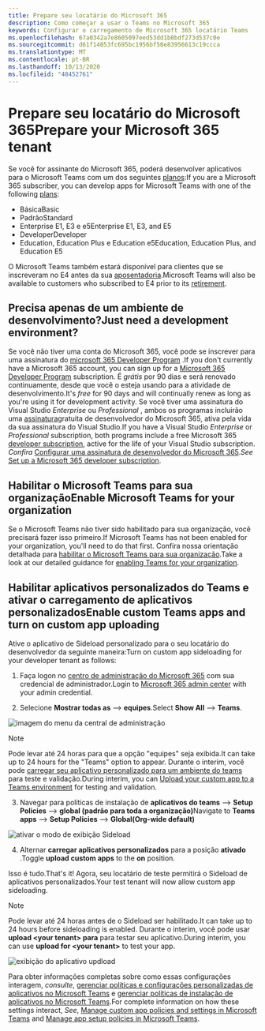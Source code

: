 ```yaml
---
title: Prepare seu locatário do Microsoft 365
description: Como começar a usar o Teams no Microsoft 365
keywords: Configurar o carregamento de Microsoft 365 locatário Teams
ms.openlocfilehash: 67a0342a7e8605097eed53dd1b0bdf273d537c0e
ms.sourcegitcommit: d61f14053fc695bc1956bf50e83956613c19ccca
ms.translationtype: MT
ms.contentlocale: pt-BR
ms.lasthandoff: 10/13/2020
ms.locfileid: "48452761"
---
```

# <a name="prepare-your-microsoft-365-tenant"></a><span data-ttu-id="a19ea-104">Prepare seu locatário do Microsoft 365</span><span class="sxs-lookup"><span data-stu-id="a19ea-104">Prepare your Microsoft 365 tenant</span></span>

<span data-ttu-id="a19ea-105">Se você for assinante do Microsoft 365, poderá desenvolver aplicativos para o Microsoft Teams com um dos seguintes [planos](https://products.office.com/business/compare-more-office-365-for-business-plans):</span><span class="sxs-lookup"><span data-stu-id="a19ea-105">If you are a Microsoft 365 subscriber, you can develop apps for Microsoft Teams with one of the following [plans](https://products.office.com/business/compare-more-office-365-for-business-plans):</span></span>

* <span data-ttu-id="a19ea-106">Básica</span><span class="sxs-lookup"><span data-stu-id="a19ea-106">Basic</span></span>
* <span data-ttu-id="a19ea-107">Padrão</span><span class="sxs-lookup"><span data-stu-id="a19ea-107">Standard</span></span>
* <span data-ttu-id="a19ea-108">Enterprise E1, E3 e e5</span><span class="sxs-lookup"><span data-stu-id="a19ea-108">Enterprise E1, E3, and E5</span></span>
* <span data-ttu-id="a19ea-109">Developer</span><span class="sxs-lookup"><span data-stu-id="a19ea-109">Developer</span></span>
* <span data-ttu-id="a19ea-110">Education, Education Plus e Education e5</span><span class="sxs-lookup"><span data-stu-id="a19ea-110">Education, Education Plus, and Education E5</span></span>

<span data-ttu-id="a19ea-111">O Microsoft Teams também estará disponível para clientes que se inscreveram no E4 antes da sua [aposentadoria](https://support.office.com//article/important-information-for-office-365-enterprise-e4-customers-f9572348-43a2-43fa-a3d8-3b6c9c042147).</span><span class="sxs-lookup"><span data-stu-id="a19ea-111">Microsoft Teams will also be available to customers who subscribed to E4 prior to its [retirement](https://support.office.com//article/important-information-for-office-365-enterprise-e4-customers-f9572348-43a2-43fa-a3d8-3b6c9c042147).</span></span>

## <a name="just-need-a-development-environment"></a><span data-ttu-id="a19ea-112">Precisa apenas de um ambiente de desenvolvimento?</span><span class="sxs-lookup"><span data-stu-id="a19ea-112">Just need a development environment?</span></span>

<span data-ttu-id="a19ea-113">Se você não tiver uma conta do Microsoft 365, você pode se inscrever para uma assinatura do [microsoft 365 Developer Program](https://developer.microsoft.com/microsoft-365/dev-program) .</span><span class="sxs-lookup"><span data-stu-id="a19ea-113">If you don't currently have a Microsoft 365 account, you can sign up for a [Microsoft 365 Developer Program](https://developer.microsoft.com/microsoft-365/dev-program) subscription.</span></span> <span data-ttu-id="a19ea-114">É *grátis* por 90 dias e será renovado continuamente, desde que você o esteja usando para a atividade de desenvolvimento.</span><span class="sxs-lookup"><span data-stu-id="a19ea-114">It's *free* for 90 days and will continually renew as long as you're using it for development activity.</span></span> <span data-ttu-id="a19ea-115">Se você tiver uma assinatura do Visual Studio *Enterprise* ou *Professional* , ambos os programas incluirão uma [assinatura](https://aka.ms/MyVisualStudioBenefits)gratuita de desenvolvedor do Microsoft 365, ativa pela vida da sua assinatura do Visual Studio.</span><span class="sxs-lookup"><span data-stu-id="a19ea-115">If you have a Visual Studio *Enterprise* or *Professional* subscription, both programs include a free Microsoft 365 [developer subscription](https://aka.ms/MyVisualStudioBenefits), active for the life of your Visual Studio subscription.</span></span> <span data-ttu-id="a19ea-116">*Confira* [Configurar uma assinatura de desenvolvedor do Microsoft 365](https://docs.microsoft.com/office/developer-program/office-365-developer-program-get-started).</span><span class="sxs-lookup"><span data-stu-id="a19ea-116">*See* [Set up a Microsoft 365 developer subscription](https://docs.microsoft.com/office/developer-program/office-365-developer-program-get-started).</span></span>

## <a name="enable-microsoft-teams-for-your-organization"></a><span data-ttu-id="a19ea-117">Habilitar o Microsoft Teams para sua organização</span><span class="sxs-lookup"><span data-stu-id="a19ea-117">Enable Microsoft Teams for your organization</span></span> 

<span data-ttu-id="a19ea-118">Se o Microsoft Teams não tiver sido habilitado para sua organização, você precisará fazer isso primeiro.</span><span class="sxs-lookup"><span data-stu-id="a19ea-118">If Microsoft Teams has not been enabled for your organization, you'll need to do that first.</span></span> <span data-ttu-id="a19ea-119">Confira nossa orientação detalhada para [habilitar o Microsoft Teams para sua organização](/microsoftteams/enable-features-office-365).</span><span class="sxs-lookup"><span data-stu-id="a19ea-119">Take a look at our detailed guidance for [enabling Teams for your organization](/microsoftteams/enable-features-office-365).</span></span>

## <a name="enable-custom-teams-apps-and-turn-on-custom-app-uploading"></a><span data-ttu-id="a19ea-120">Habilitar aplicativos personalizados do Teams e ativar o carregamento de aplicativos personalizados</span><span class="sxs-lookup"><span data-stu-id="a19ea-120">Enable custom Teams apps and turn on custom app uploading</span></span>

<span data-ttu-id="a19ea-121">Ative o aplicativo de Sideload personalizado para o seu locatário do desenvolvedor da seguinte maneira:</span><span class="sxs-lookup"><span data-stu-id="a19ea-121">Turn on custom app sideloading for your developer tenant as follows:</span></span>

1. <span data-ttu-id="a19ea-122">Faça logon no [centro de administração do Microsoft 365](https://admin.microsoft.com/Adminportal/Home?source=applauncher#/homepage#/) com sua credencial de administrador.</span><span class="sxs-lookup"><span data-stu-id="a19ea-122">Login to [Microsoft 365 admin center](https://admin.microsoft.com/Adminportal/Home?source=applauncher#/homepage#/) with your admin credential.</span></span> 

2. <span data-ttu-id="a19ea-123">Selecione **Mostrar todas as**  -->  **equipes**.</span><span class="sxs-lookup"><span data-stu-id="a19ea-123">Select **Show All** --> **Teams**.</span></span> 

![imagem do menu da central de administração](~/assets/images/prepare-test-tenant/admin-center.png)

> [!Note] 
> <span data-ttu-id="a19ea-125">Pode levar até 24 horas para que a opção "equipes" seja exibida.</span><span class="sxs-lookup"><span data-stu-id="a19ea-125">It can take up to 24 hours for the "Teams" option to appear.</span></span> <span data-ttu-id="a19ea-126">Durante o interim, você pode [carregar seu aplicativo personalizado para um ambiente do teams](/microsoftteams/upload-custom-apps#validate) para teste e validação.</span><span class="sxs-lookup"><span data-stu-id="a19ea-126">During interim, you can [Upload your custom app to a Teams environment](/microsoftteams/upload-custom-apps#validate) for testing and validation.</span></span>

3. <span data-ttu-id="a19ea-127">Navegar para políticas de instalação de **aplicativos do teams**  -->  **Setup Policies**  -->  **global (padrão para toda a organização)**</span><span class="sxs-lookup"><span data-stu-id="a19ea-127">Navigate to **Teams apps** --> **Setup Policies** --> **Global(Org-wide default)**</span></span>  

![ativar o modo de exibição Sideload](~/assets/images/prepare-test-tenant/turn-on-sideload.png)

4. <span data-ttu-id="a19ea-129">Alternar **carregar aplicativos personalizados** para a posição **ativado** .</span><span class="sxs-lookup"><span data-stu-id="a19ea-129">Toggle **upload custom apps** to the **on** position.</span></span>

<span data-ttu-id="a19ea-130">Isso é tudo.</span><span class="sxs-lookup"><span data-stu-id="a19ea-130">That's it!</span></span> <span data-ttu-id="a19ea-131">Agora, seu locatário de teste permitirá o Sideload de aplicativos personalizados.</span><span class="sxs-lookup"><span data-stu-id="a19ea-131">Your test tenant will now allow custom app sideloading.</span></span>

> [!Note] 
> <span data-ttu-id="a19ea-132">Pode levar até 24 horas antes de o Sideload ser habilitado.</span><span class="sxs-lookup"><span data-stu-id="a19ea-132">It can take up to 24 hours before sideloading is enabled.</span></span> <span data-ttu-id="a19ea-133">Durante o interim, você pode usar **upload \<your tenant> para** para testar seu aplicativo.</span><span class="sxs-lookup"><span data-stu-id="a19ea-133">During interim, you can use **upload for \<your tenant>** to test your app.</span></span>

![exibição do aplicativo updload](~/assets/images/prepare-test-tenant/upload-for-contoso.png)

<span data-ttu-id="a19ea-135">Para obter informações completas sobre como essas configurações interagem, *consulte*, [gerenciar políticas e configurações personalizadas de aplicativos no Microsoft Teams](https://docs.microsoft.com/microsoftteams/teams-custom-app-policies-and-settings) e [gerenciar políticas de instalação de aplicativos no Microsoft Teams](https://docs.microsoft.com/microsoftteams/teams-app-setup-policies).</span><span class="sxs-lookup"><span data-stu-id="a19ea-135">For complete information on how these settings interact, *See*, [Manage custom app policies and settings in Microsoft Teams](https://docs.microsoft.com/microsoftteams/teams-custom-app-policies-and-settings) and [Manage app setup policies in Microsoft Teams](https://docs.microsoft.com/microsoftteams/teams-app-setup-policies).</span></span>

